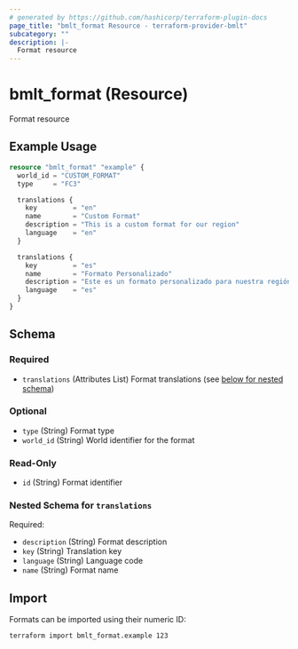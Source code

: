 ```yaml
---
# generated by https://github.com/hashicorp/terraform-plugin-docs
page_title: "bmlt_format Resource - terraform-provider-bmlt"
subcategory: ""
description: |-
  Format resource
---
```


# bmlt_format (Resource)

Format resource

## Example Usage

```terraform
resource "bmlt_format" "example" {
  world_id = "CUSTOM_FORMAT"
  type     = "FC3"

  translations {
    key         = "en"
    name        = "Custom Format"
    description = "This is a custom format for our region"
    language    = "en"
  }

  translations {
    key         = "es"
    name        = "Formato Personalizado"
    description = "Este es un formato personalizado para nuestra región"
    language    = "es"
  }
}
```

<!-- schema generated by tfplugindocs -->
## Schema

### Required

- `translations` (Attributes List) Format translations (see [below for nested schema](#nestedatt--translations))

### Optional

- `type` (String) Format type
- `world_id` (String) World identifier for the format

### Read-Only

- `id` (String) Format identifier

<a id="nestedatt--translations"></a>
### Nested Schema for `translations`

Required:

- `description` (String) Format description
- `key` (String) Translation key
- `language` (String) Language code
- `name` (String) Format name

## Import

Formats can be imported using their numeric ID:

```shell
terraform import bmlt_format.example 123
```
